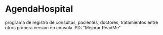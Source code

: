 # AgendaHospital
programa de registro de consultas, pacientes, doctores, tratamientos entre otros primera version en consola. PD: "Mejorar ReadMe"
